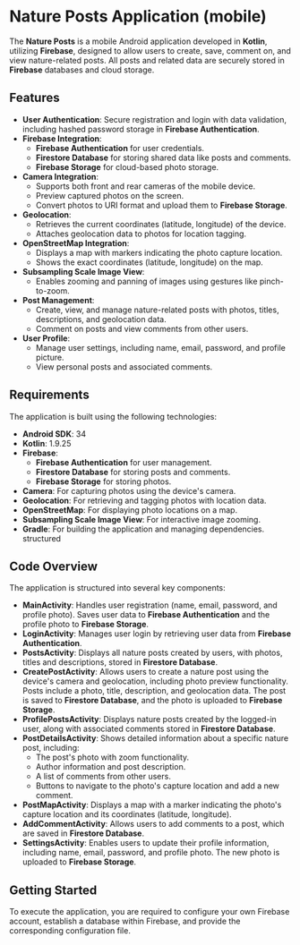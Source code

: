# Nature Posts Application (mobile)
The **Nature Posts** is a mobile Android application developed in **Kotlin**, utilizing **Firebase**, designed to allow users to create, save, comment on, and view nature-related posts. All posts and related data are securely stored in **Firebase** databases and cloud storage.

## Features
- **User Authentication**: Secure registration and login with data validation, including hashed password storage in **Firebase Authentication**.
- **Firebase Integration**:
   - **Firebase Authentication** for user credentials.
   - **Firestore Database** for storing shared data like posts and comments.
   - **Firebase Storage** for cloud-based photo storage.
- **Camera Integration**:
   - Supports both front and rear cameras of the mobile device.
   - Preview captured photos on the screen.
   - Convert photos to URI format and upload them to **Firebase Storage**.
- **Geolocation**:
   - Retrieves the current coordinates (latitude, longitude) of the device.
   - Attaches geolocation data to photos for location tagging.
- **OpenStreetMap Integration**:
   - Displays a map with markers indicating the photo capture location.
   - Shows the exact coordinates (latitude, longitude) on the map.
- **Subsampling Scale Image View**:
   - Enables zooming and panning of images using gestures like pinch-to-zoom.
- **Post Management**:
   - Create, view, and manage nature-related posts with photos, titles, descriptions, and geolocation data.
   - Comment on posts and view comments from other users.
- **User Profile**:
   - Manage user settings, including name, email, password, and profile picture.
   - View personal posts and associated comments.

## Requirements
The application is built using the following technologies:
- **Android SDK**: 34
- **Kotlin**: 1.9.25
- **Firebase**:
   - **Firebase Authentication** for user management.
   - **Firestore Database** for storing posts and comments.
   - **Firebase Storage** for storing photos.
- **Camera**: For capturing photos using the device's camera.
- **Geolocation**: For retrieving and tagging photos with location data.
- **OpenStreetMap**: For displaying photo locations on a map.
- **Subsampling Scale Image View**: For interactive image zooming.
- **Gradle**: For building the application and managing dependencies.
  structured
## Code Overview
The application is structured into several key components:
- **MainActivity**: Handles user registration (name, email, password, and profile photo). Saves user data to **Firebase Authentication** and the profile photo to **Firebase Storage**.
- **LoginActivity**: Manages user login by retrieving user data from **Firebase Authentication**.
- **PostsActivity**: Displays all nature posts created by users, with photos, titles and descriptions, stored in **Firestore Database**.
- **CreatePostActivity**: Allows users to create a nature post using the device's camera and geolocation, including photo preview functionality. Posts include a photo, title, description, and geolocation data. The post is saved to **Firestore Database**, and the photo is uploaded to **Firebase Storage**.
- **ProfilePostsActivity**: Displays nature posts created by the logged-in user, along with associated comments stored in **Firestore Database**.
- **PostDetailsActivity**: Shows detailed information about a specific nature post, including:
   - The post's photo with zoom functionality.
   - Author information and post description.
   - A list of comments from other users.
   - Buttons to navigate to the photo's capture location and add a new comment.
- **PostMapActivity**: Displays a map with a marker indicating the photo's capture location and its coordinates (latitude, longitude).
- **AddCommentActivity**: Allows users to add comments to a post, which are saved in **Firestore Database**.
- **SettingsActivity**: Enables users to update their profile information, including name, email, password, and profile photo. The new photo is uploaded to **Firebase Storage**.

## Getting Started
To execute the application, you are required to configure your own Firebase account, establish a database within Firebase, and provide the corresponding configuration file.
